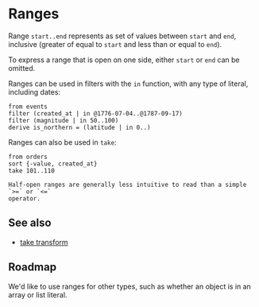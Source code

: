 # Ranges

Range `start..end` represents as set of values between `start` and `end`,
inclusive (greater of equal to `start` and less than or equal to `end`).

To express a range that is open on one side, either `start` or `end` can be
omitted.

Ranges can be used in filters with the `in` function, with any type of literal,
including dates:

```prql
from events
filter (created_at | in @1776-07-04..@1787-09-17)
filter (magnitude | in 50..100)
derive is_northern = (latitude | in 0..)
```

Ranges can also be used in `take`:

```prql
from orders
sort {-value, created_at}
take 101..110
```

```admonish note
Half-open ranges are generally less intuitive to read than a simple `>=` or `<=`
operator.
```

## See also

- [take transform](../transforms/take.md)

## Roadmap

We'd like to use ranges for other types, such as whether an object is in an
array or list literal.
